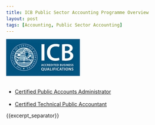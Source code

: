 ```yaml
---
title: ICB Public Sector Accounting Programme Overview
layout: post
tags: [Accounting, Public Sector Accounting]
---
```


![alt text](/img/acc/icb-logo.jpg "")

<ul>
    <li> <a href="/icb-certified-public-accounts-administrator-course/"> Certified Public Accounts Administrator </a>  </li>
    <li> <a href="/icb-certified-technical-public-accountant-course/"> Certified Technical Public Accountant </a> </li>
</ul> 

{{excerpt_separator}}
